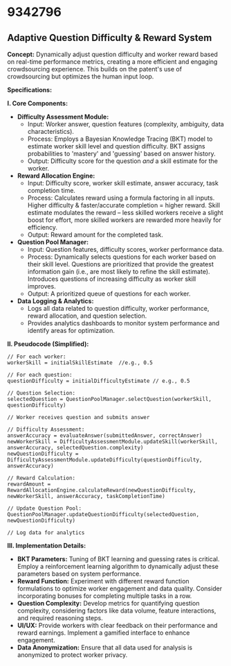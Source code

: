 # 9342796

## Adaptive Question Difficulty & Reward System

**Concept:** Dynamically adjust question difficulty and worker reward based on real-time performance metrics, creating a more efficient and engaging crowdsourcing experience. This builds on the patent's use of crowdsourcing but optimizes the human input loop.

**Specifications:**

**I. Core Components:**

*   **Difficulty Assessment Module:**
    *   Input: Worker answer, question features (complexity, ambiguity, data characteristics).
    *   Process: Employs a Bayesian Knowledge Tracing (BKT) model to estimate worker skill level and question difficulty. BKT assigns probabilities to 'mastery' and 'guessing' based on answer history.
    *   Output:  Difficulty score for the question *and* a skill estimate for the worker.
*   **Reward Allocation Engine:**
    *   Input:  Difficulty score, worker skill estimate, answer accuracy, task completion time.
    *   Process: Calculates reward using a formula factoring in all inputs.  Higher difficulty & faster/accurate completion = higher reward. Skill estimate modulates the reward – less skilled workers receive a slight boost for effort, more skilled workers are rewarded more heavily for efficiency.
    *   Output: Reward amount for the completed task.
*   **Question Pool Manager:**
    *   Input:  Question features, difficulty scores, worker performance data.
    *   Process: Dynamically selects questions for each worker based on their skill level. Questions are prioritized that provide the greatest information gain (i.e., are most likely to refine the skill estimate). Introduces questions of increasing difficulty as worker skill improves.
    *   Output:  A prioritized queue of questions for each worker.
*   **Data Logging & Analytics:**
    *   Logs all data related to question difficulty, worker performance, reward allocation, and question selection.
    *   Provides analytics dashboards to monitor system performance and identify areas for optimization.

**II. Pseudocode (Simplified):**

```
// For each worker:
workerSkill = initialSkillEstimate  //e.g., 0.5

// For each question:
questionDifficulty = initialDifficultyEstimate // e.g., 0.5

// Question Selection:
selectedQuestion = QuestionPoolManager.selectQuestion(workerSkill, questionDifficulty)

// Worker receives question and submits answer

// Difficulty Assessment:
answerAccuracy = evaluateAnswer(submittedAnswer, correctAnswer)
newWorkerSkill = DifficultyAssessmentModule.updateSkill(workerSkill, answerAccuracy, selectedQuestion.complexity)
newQuestionDifficulty = DifficultyAssessmentModule.updateDifficulty(questionDifficulty, answerAccuracy)

// Reward Calculation:
rewardAmount = RewardAllocationEngine.calculateReward(newQuestionDifficulty, newWorkerSkill, answerAccuracy, taskCompletionTime)

// Update Question Pool:
QuestionPoolManager.updateQuestionDifficulty(selectedQuestion, newQuestionDifficulty)

// Log data for analytics
```

**III.  Implementation Details:**

*   **BKT Parameters:**  Tuning of BKT learning and guessing rates is critical.  Employ a reinforcement learning algorithm to dynamically adjust these parameters based on system performance.
*   **Reward Function:** Experiment with different reward function formulations to optimize worker engagement and data quality.  Consider incorporating bonuses for completing multiple tasks in a row.
*   **Question Complexity:**  Develop metrics for quantifying question complexity, considering factors like data volume, feature interactions, and required reasoning steps.
*   **UI/UX:** Provide workers with clear feedback on their performance and reward earnings. Implement a gamified interface to enhance engagement.
*   **Data Anonymization:**  Ensure that all data used for analysis is anonymized to protect worker privacy.
